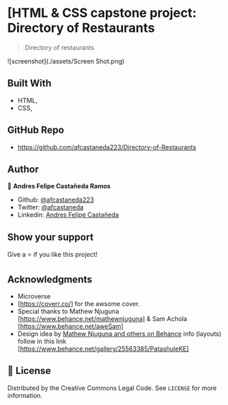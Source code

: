 # [HTML & CSS capstone project: Directory of Restaurants

> Directory of restaurants

![screenshot](./assets/Screen Shot.png)
## Built With

- HTML,
- CSS,

## GitHub Repo

-  https://github.com/afcastaneda223/Directory-of-Restaurants


## Author

👤 **Andres Felipe Castañeda Ramos**

- Github: [@afcastaneda223](https://github.com/afcastaneda223)
- Twitter: [@afcastaneda](https://twitter.com/afcastaneda)
- Linkedin: [Andres Felipe Castañeda](www.linkedin.com/in/andres-castaneda223)


## Show your support

Give a ⭐️ if you like this project!

## Acknowledgments

- Microverse
- [https://coverr.co/] for the awsome cover.
- Special thanks to Mathew Njuguna [https://www.behance.net/mathewnjuguna] & Sam Achola [https://www.behance.net/aweSam]
- Design idea by [Mathew Njuguna and others on Behance](https://www.behance.net/mathewnjuguna) info (layouts) follow in this link [https://www.behance.net/gallery/25563385/PatashuleKE]


## 📝 License

Distributed by the Creative Commons Legal Code. See `LICENSE` for more information.
